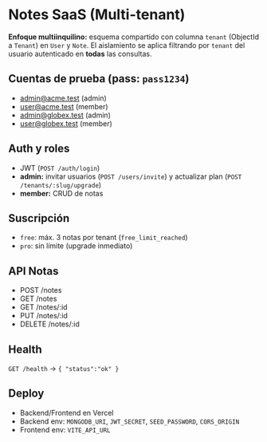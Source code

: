 ﻿# Notes SaaS (Multi-tenant)

**Enfoque multiinquilino:** esquema compartido con columna `tenant` (ObjectId a `Tenant`) en `User` y `Note`.
El aislamiento se aplica filtrando por `tenant` del usuario autenticado en **todas** las consultas.

## Cuentas de prueba (pass: `pass1234`)
- admin@acme.test (admin)
- user@acme.test (member)
- admin@globex.test (admin)
- user@globex.test (member)

## Auth y roles
- JWT (`POST /auth/login`)
- **admin:** invitar usuarios (`POST /users/invite`) y actualizar plan (`POST /tenants/:slug/upgrade`)
- **member:** CRUD de notas

## Suscripción
- `free`: máx. 3 notas por tenant (`free_limit_reached`)
- `pro`: sin límite (upgrade inmediato)

## API Notas
- POST /notes
- GET /notes
- GET /notes/:id
- PUT /notes/:id
- DELETE /notes/:id

## Health
`GET /health` → `{ "status":"ok" }`

## Deploy
- Backend/Frontend en Vercel
- Backend env: `MONGODB_URI`, `JWT_SECRET`, `SEED_PASSWORD`, `CORS_ORIGIN`
- Frontend env: `VITE_API_URL`
